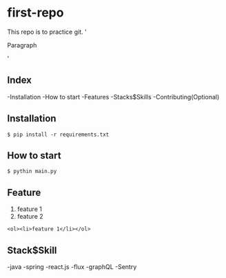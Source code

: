 # first-repo

This repo is to practice git.
'<p>Paragraph</p>'

## Index

-Installation
-How to start
-Features
-Stacks$Skills
-Contributing(Optional)

## Installation

```shell
$ pip install -r requirements.txt
```

## How to start

```shell
$ pythin main.py
```

## Feature

1. feature 1
2. feature 2

`<ol><li>feature 1</li></ol>`

## Stack$Skill

-java
-spring
-react.js
-flux
-graphQL
-Sentry




